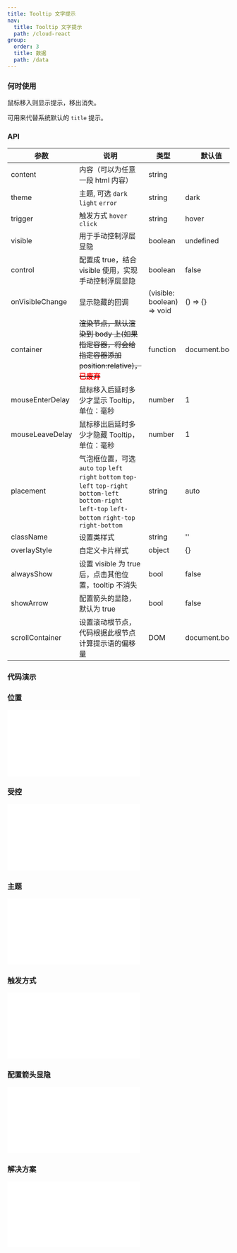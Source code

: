 ```yaml
---
title: Tooltip 文字提示
nav:
  title: Tooltip 文字提示
  path: /cloud-react
group:
  order: 3
  title: 数据
  path: /data
---
```


### 何时使用

鼠标移入则显示提示，移出消失。

可用来代替系统默认的 `title` 提示。

### API

| 参数            | 说明                                                                                                                                                          | 类型                       | 默认值        |
| --------------- | ------------------------------------------------------------------------------------------------------------------------------------------------------------- | -------------------------- | ------------- |
| content         | 内容（可以为任意一段 html 内容）                                                                                                                              | string                     |               |
| theme           | 主题, 可选 `dark` `light` `error`                                                                                                                             | string                     | dark          |
| trigger         | 触发方式 `hover` `click`                                                                                                                                      | string                     | hover         |
| visible         | 用于手动控制浮层显隐                                                                                                                                          | boolean                    | undefined     |
| control         | 配置成 true，结合 visible 使用，实现手动控制浮层显隐                                                                                                          | boolean                    | false         |
| onVisibleChange | 显示隐藏的回调                                                                                                                                                | (visible: boolean) => void | () => {}      |
| container       | <del>渲染节点，默认渲染到 body 上(如果指定容器，将会给指定容器添加 position:relative)，<b style="color: red">已废弃</b></del>                                 | function                   | document.body |
| mouseEnterDelay | 鼠标移入后延时多少才显示 Tooltip，单位：毫秒                                                                                                                  | number                     | 1             |
| mouseLeaveDelay | 鼠标移出后延时多少才隐藏 Tooltip，单位：毫秒                                                                                                                  | number                     | 1             |
| placement       | 气泡框位置，可选 `auto` `top` `left` `right` `bottom` `top-left` `top-right` `bottom-left` `bottom-right` `left-top` `left-bottom` `right-top` `right-bottom` | string                     | auto          |
| className       | 设置类样式                                                                                                                                                    | string                     | ''            |
| overlayStyle    | 自定义卡片样式                                                                                                                                                | object                     | {}            |
| alwaysShow      | 设置 visible 为 true 后，点击其他位置，tooltip 不消失                                                                                                         | bool                       | false         |
| showArrow       | 配置箭头的显隐，默认为 true                                                                                                                                   | bool                       | false         |
| scrollContainer | 设置滚动根节点， 代码根据此根节点计算提示语的偏移量                                                                                                           | DOM                        | document.body |

### 代码演示

### 位置

<embed src="@components/tooltip/demos/placement.md" />

### 受控

<embed src="@components/tooltip/demos/control.md" />

### 主题

<embed src="@components/tooltip/demos/theme.md" />

### 触发方式

<embed src="@components/tooltip/demos/tigger.md" />

### 配置箭头显隐

<embed src="@components/tooltip/demos/showArrow.md" />

### 解决方案

<embed src="@components/tooltip/demos/select.md" />
